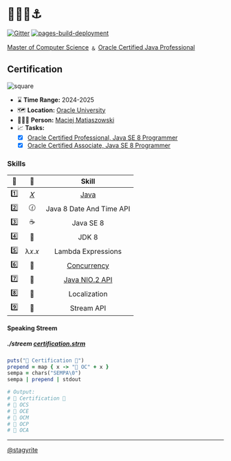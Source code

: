 # 🚢📜🧭⚓️

[![Gitter](https://badges.gitter.im/JoinChat.svg)](https://gitter.im/stagyrite/kassette?utm_source=badge&utm_medium=badge&utm_campaign=pr-badge&utm_content=badge "Gitter") [![pages-build-deployment](https://github.com/Stagyrite/stagyrite/actions/workflows/pages/pages-build-deployment/badge.svg)](https://github.com/Stagyrite/stagyrite/actions/workflows/pages/pages-build-deployment)

[Master of Computer Science](https://stagyrite.github.io/ "Stagyrite &#124; Private Homepage") ﹠ [Oracle Certified Java Professional](https://catalog-education.oracle.com/pls/certview/sharebadge?id=9975082503C1283F2B41AA028D2DFA4763196DD3CB7F09D0B0D7BF65DCFCEABA "Oracle Certified Professional, Java SE 8 Programmer")

## Certification

![square](square.png)

* ⌛ **Time Range:** 2024-2025
* 🗺️ **Location:** [Oracle University](https://www.oracle.com/education/ "Oracle University")
* 👨🏻‍💻 **Person:** [Maciej Matiaszowski](https://stagyrite.github.io/ "Stagyrite &#124; Private Homepage")
* 📈 **Tasks:**
  - [x] [Oracle Certified Professional, Java SE 8 Programmer](https://catalog-education.oracle.com/pls/certview/sharebadge?id=9975082503C1283F2B41AA028D2DFA4763196DD3CB7F09D0B0D7BF65DCFCEABA "Oracle Certified Professional, Java SE 8 Programmer") 
  - [x] [Oracle Certified Associate, Java SE 8 Programmer](https://catalog-education.oracle.com/pls/certview/sharebadge?id=119D68447A8A3235F7FC3C87ACCA5DEA732C69A05A676D39979BDE45FDF81DE1 "Oracle Certified Associate, Java SE 8 Programmer")

### Skills

| 🔢 | 🎯 | Skill |
| :---: | :---: | :---: |
| 1️⃣ | [𝑋](https://x.com/effconia/status/1938359274297794579 "Maciej Matiaszowski on X: &quot;@svt110617 @Oracle_Edu 📚 📖 First, I read three books about @java by @barryburdtweets, @dleuck, and @trisha_gee. Then, I decided to get certified, read the study and exam guides by @jeanneboyarsky and passed the @Enthuware tests. Regarding the OCP, @BrianGoetz wrote about concurrency. #OracleCertified&quot; / X") | [Java](https://x.com/effconia/status/1938359274297794579 "Maciej Matiaszowski on X: &quot;@svt110617 @Oracle_Edu 📚 📖 First, I read three books about @java by @barryburdtweets, @dleuck, and @trisha_gee. Then, I decided to get certified, read the study and exam guides by @jeanneboyarsky and passed the @Enthuware tests. Regarding the OCP, @BrianGoetz wrote about concurrency. #OracleCertified&quot; / X") |
| 2️⃣ | 🕜 | Java 8 Date And Time API |
| 3️⃣ | ☕ | Java SE 8 |
| 4️⃣ | 🧰 | JDK 8 |
| 5️⃣ | λ𝑥.𝑥 | Lambda Expressions |
| 6️⃣ | 🚂 | [Concurrency](https://www.udemy.com/certificate/UC-d9586c29-4504-4435-89a0-6825bed3dd83/ "Udemy Course Completion Certificate &#124; Udemy") |
| 7️⃣ | 📁 | [Java NIO.2 API](https://www.udemy.com/certificate/UC-babb4eaf-6b2c-4302-9f45-244e0da4ad27/ "Udemy Course Completion Certificate &#124; Udemy") |
| 8️⃣ | 📍 | Localization |
| 9️⃣ | 💎 | Stream API |

#### Speaking Streem

##### ./streem [certification.strm](https://github.com/Stagyrite/stagyrite/blob/main/certification.strm "stagyrite/certification.strm at main · Stagyrite/stagyrite")

```ruby
puts("🦬 Certification 🦬")
prepend = map { x -> "📜 OC" + x }
sempa = chars("SEMPA\0")
sempa | prepend | stdout

# Output:
# 🦬 Certification 🦬
# 📜 OCS
# 📜 OCE
# 📜 OCM
# 📜 OCP
# 📜 OCA
```

---

[@stagyrite](https://stagyrite.github.io/stagyrite/ "Yet another profile &#124; Stagyrite")
